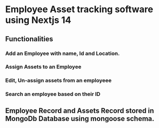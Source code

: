  # Employee Asset tracking software using Nextjs 14

 ## Functionalities
 ### Add an Employee with name, Id and Location.
 ### Assign Assets to an Employee
 ### Edit, Un-assign assets from an employeee
 ### Search an employee based on their ID

 ## Employee Record and Assets Record stored in MongoDb Database using mongoose schema.
 
 

